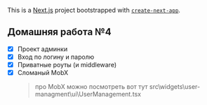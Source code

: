 This is a [Next.js](https://nextjs.org) project bootstrapped with [`create-next-app`](https://nextjs.org/docs/app/api-reference/cli/create-next-app).

## Домашняя работа №4

- [x] Проект админки
- [x] Вход по логину и паролю
- [x] Приватные роуты (и middleware)
- [x] Сломаный MobX
  > про MobX можно посмотреть вот тут src\widgets\user-managment\ui\UserManagement.tsx
